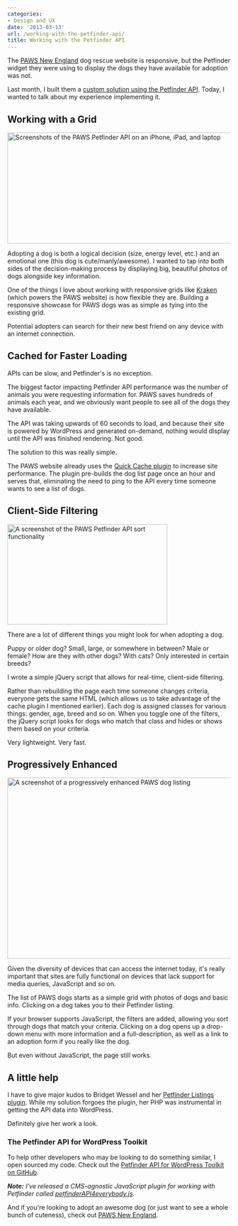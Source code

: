 ```yaml
---
categories:
- Design and UX
date: '2013-03-13'
url: /working-with-the-petfinder-api/
title: Working with the Petfinder API
---
```


The <a href="http://www.pawsnewengland.com/">PAWS New England</a> dog rescue website is responsive, but the Petfinder widget they were using to display the dogs they have available for adoption was not.

Last month, I built them a <a href="http://www.pawsnewengland.com/our-dogs/">custom solution using the Petfinder API</a>. Today, I wanted to talk about my experience implementing it.
<!--more-->
<h2>Working with a Grid</h2>

<img src="https://gomakethings.com/wp-content/uploads/2013/03/petfinder-api-responsive.jpg" alt="Screenshots of the PAWS Petfinder API on an iPhone, iPad, and laptop" width="640" height="250" class="aligncenter size-full wp-image-4256" />

Adopting a dog is both a logical decision (size, energy level, etc.) and an emotional one (this dog is cute/manly/awesome). I wanted to tap into both sides of the decision-making process by displaying big, beautiful photos of dogs alongside key information.

One of the things I love about working with responsive grids like <a href="http://cferdinandi.github.com/kraken/">Kraken</a> (which powers the PAWS website) is how flexible they are. Building a responsive showcase for PAWS dogs was as simple as tying into the existing grid.

Potential adopters can search for their new best friend on any device with an internet connection.

<h2>Cached for Faster Loading</h2>

APIs can be slow, and Petfinder's is no exception.

The biggest factor impacting Petfinder API performance was the number of animals you were requesting information for. PAWS saves hundreds of animals each year, and we obviously want people to see all of the dogs they have available.

The API was taking upwards of 60 seconds to load, and because their site is powered by WordPress and generated on-demand, nothing would display until the API was finished rendering. Not good.

The solution to this was really simple.

The PAWS website already uses the <a href="http://wordpress.org/extend/plugins/quick-cache/">Quick Cache plugin</a> to increase site performance. The plugin pre-builds the dog list page once an hour and serves that, eliminating the need to ping to the API every time someone wants to see a list of dogs.

<h2>Client-Side Filtering</h2>

<img src="https://gomakethings.com/wp-content/uploads/2013/03/petfinder-api-sort.jpg" alt="A screenshot of the PAWS Petfinder API sort functionality" width="361" height="226" class="aligncenter img-border size-full wp-image-4265" />

There are a lot of different things you might look for when adopting a dog.

Puppy or older dog? Small, large, or somewhere in between? Male or female? How are they with other dogs? With cats? Only interested in certain breeds?

I wrote a simple jQuery script that allows for real-time, client-side filtering.

Rather than rebuilding the page each time someone changes criteria, everyone gets the same HTML (which allows us to take advantage of the cache plugin I mentioned earlier). Each dog is assigned classes for various things: gender, age, breed and so on. When you toggle one of the filters, the jQuery script looks for dogs who match that class and hides or shows them based on your criteria.

Very lightweight. Very fast.

<h2>Progressively Enhanced</h2>

<img src="https://gomakethings.com/wp-content/uploads/2013/03/paws-progressive-enhacement.jpg" alt="A screenshot of a progressively enhanced PAWS dog listing" width="640" height="408" class="aligncenter img-border size-full wp-image-4296" />

Given the diversity of devices that can access the internet today, it's really important that sites are fully functional on devices that lack support for media queries, JavaScript and so on.

The list of PAWS dogs starts as a simple grid with photos of dogs and basic info. Clicking on a dog takes you to their Petfinder listing.

If your browser supports JavaScript, the filters are added, allowing you sort through dogs that match your criteria. Clicking on a dog opens up a drop-down menu with more information and a full-description, as well as a link to an adoption form if you really like the dog.

But even without JavaScript, the page still works.

<h2>A little help</h2>

I have to give major kudos to Bridget Wessel and her <a href="http://wordpress.org/extend/plugins/petfinder-listings/">Petfinder Listings plugin</a>. While my solution forgoes the plugin, her PHP was instrumental in getting the API data into WordPress.

Definitely give her work a look.

<h3>The Petfinder API for WordPress Toolkit</h3>

To help other developers who may be looking to do something similar, I open sourced my code. Check out the <a href="https://github.com/cferdinandi/petfinder-api-for-wordpress">Petfinder API for WordPress Toolkit on GitHub</a>.

***Note:*** *I've released a CMS-agnostic JavaScript plugin for working with Petfinder called [petfinderAPI4everybody.js](https://github.com/cferdinandi/petfinderAPI4everybody).*

And if you're looking to adopt an awesome dog (or just want to see a whole bunch of cuteness), check out <a href="http://www.pawsnewengland.com/our-dogs/">PAWS New England</a>.